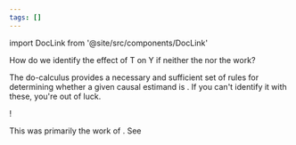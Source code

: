```yaml
---
tags: []
---
```


import DocLink from '@site/src/components/DocLink'

How do we identify the effect of T on Y if neither the <DocLink to="backdoor adjustment"/> nor the <DocLink to="frontdoor adjustment"/> work?

The do-calculus provides a necessary and sufficient set of rules for determining whether a given causal estimand is <DocLink to="identification | identifiable"/>. If you can't identify it with these, you're out of luck.

!<DocLink to="Pasted image 20211016152246.png"/>

This was primarily the work of <DocLink to="people/Judea Pearl"/>. See <DocLink to="pearl 2009 - causality.pdf"/>